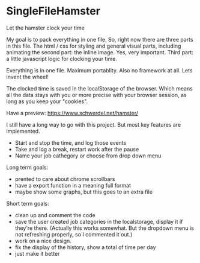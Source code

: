 # SingleFileHamster
Let the hamster clock your time

My goal is to pack everything in one file. So, right now there are three parts in this file. The html / css for styling and general visual parts, including animating the second part: the inline image. Yes, very important.
Third part: a little javascript logic for clocking your time.

Everything is in one file. Maximum portablity. Also no framework at all. Lets invent the wheel!

The clocked time is saved in the localStorage of the browser. Which means all the data stays with you or more precise with your browser session, as long as you keep your "cookies".

Have a preview:
https://www.schwerdel.net/hamster/

I still have a long way to go with this project. But most key features are implemented. 
+ Start and stop the time, and log those events
+ Take and log a break, restart work after the pause 
+ Name your job cathegory or choose from drop down menu

Long term goals:
- prented to care about chrome scrollbars
- have a export function in a meaning full format
- maybe show some graphs, but this goes to an extra file

Short term goals:
- clean up and comment the code
- save the user created job categories in the localstorage, display it if they're there. (Actually this works somewhat. But the dropdown menu is not refreshing properly, so I commented it out.)
- work on a nice design. 
- fix the display of the history, show a total of time per day
- just make it better
